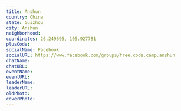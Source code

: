 ```yaml
---
title: Anshun
country: China
state: Guizhou
city: Anshun
neighborhood: 
coordinates: 26.249696, 105.927781
plusCode:
socialName: Facebook
socialURL: https://www.facebook.com/groups/free.code.camp.anshun
chatName:
chatURL:
eventName:
eventURL:
leaderName:
leaderURL:
oldPhoto: 
coverPhoto:
---
```

